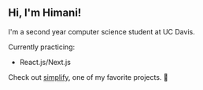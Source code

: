 ## Hi, I'm Himani!
I'm a second year computer science student at UC Davis. 

Currently practicing:
- React.js/Next.js 

Check out [simplify](https://github.com/himanimanjunath/simplify), one of my favorite projects. 🫧


